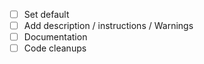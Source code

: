 - [ ] Set default
- [ ] Add description / instructions / Warnings
- [ ] Documentation
- [ ] Code cleanups